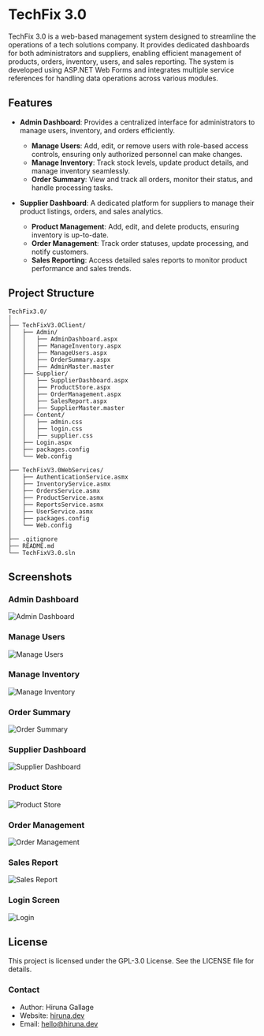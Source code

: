 # TechFix 3.0

TechFix 3.0 is a web-based management system designed to streamline the operations of a tech solutions company. It provides dedicated dashboards for both administrators and suppliers, enabling efficient management of products, orders, inventory, users, and sales reporting. The system is developed using ASP.NET Web Forms and integrates multiple service references for handling data operations across various modules.

## Features

- **Admin Dashboard**: Provides a centralized interface for administrators to manage users, inventory, and orders efficiently.
  - **Manage Users**: Add, edit, or remove users with role-based access controls, ensuring only authorized personnel can make changes.
  - **Manage Inventory**: Track stock levels, update product details, and manage inventory seamlessly.
  - **Order Summary**: View and track all orders, monitor their status, and handle processing tasks.

- **Supplier Dashboard**: A dedicated platform for suppliers to manage their product listings, orders, and sales analytics.
  - **Product Management**: Add, edit, and delete products, ensuring inventory is up-to-date.
  - **Order Management**: Track order statuses, update processing, and notify customers.
  - **Sales Reporting**: Access detailed sales reports to monitor product performance and sales trends.

## Project Structure

```plaintext
TechFix3.0/
│
├── TechFixV3.0Client/
│   ├── Admin/
│   │   ├── AdminDashboard.aspx
│   │   ├── ManageInventory.aspx
│   │   ├── ManageUsers.aspx
│   │   ├── OrderSummary.aspx
│   │   ├── AdminMaster.master
│   ├── Supplier/
│   │   ├── SupplierDashboard.aspx
│   │   ├── ProductStore.aspx
│   │   ├── OrderManagement.aspx
│   │   ├── SalesReport.aspx
│   │   ├── SupplierMaster.master
│   ├── Content/
│   │   ├── admin.css
│   │   ├── login.css
│   │   ├── supplier.css
│   ├── Login.aspx
│   ├── packages.config
│   └── Web.config
│
├── TechFixV3.0WebServices/
│   ├── AuthenticationService.asmx
│   ├── InventoryService.asmx
│   ├── OrdersService.asmx
│   ├── ProductService.asmx
│   ├── ReportsService.asmx
│   ├── UserService.asmx
│   ├── packages.config
│   └── Web.config
│
├── .gitignore
├── README.md
└── TechFixV3.0.sln
```

## Screenshots

### Admin Dashboard
![Admin Dashboard](screenshots/admin-dash.png)

### Manage Users
![Manage Users](screenshots/admin-ManageUsers.png)

### Manage Inventory
![Manage Inventory](screenshots/admin-ManageInventory.png)

### Order Summary
![Order Summary](screenshots/admin-OrderSummary.png)

### Supplier Dashboard
![Supplier Dashboard](screenshots/supplier-dash.png)

### Product Store
![Product Store](screenshots/supplier-ProductStore.png)

### Order Management
![Order Management](screenshots/supplier-OrderManagement.png)

### Sales Report
![Sales Report](screenshots/supplier-SalesReport.png)

### Login Screen
![Login](screenshots/login.png)

## License

This project is licensed under the GPL-3.0 License. See the LICENSE file for details.

### Contact

- Author: Hiruna Gallage
- Website: [hiruna.dev](https://hiruna.dev)
- Email: [hello@hiruna.dev](mailto:hello@hiruna.dev)